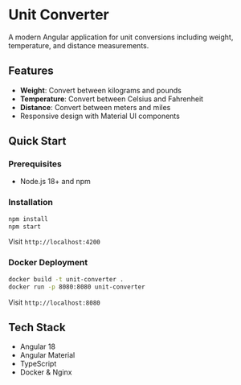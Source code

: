 # Unit Converter

A modern Angular application for unit conversions including weight, temperature, and distance measurements.

## Features

- **Weight**: Convert between kilograms and pounds
- **Temperature**: Convert between Celsius and Fahrenheit
- **Distance**: Convert between meters and miles
- Responsive design with Material UI components

## Quick Start

### Prerequisites

- Node.js 18+ and npm

### Installation

```bash
npm install
npm start
```

Visit `http://localhost:4200`

### Docker Deployment

```bash
docker build -t unit-converter .
docker run -p 8080:8080 unit-converter
```

Visit `http://localhost:8080`

## Tech Stack

- Angular 18
- Angular Material
- TypeScript
- Docker & Nginx
